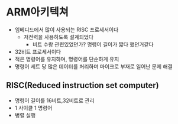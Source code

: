 # ARM아키텍쳐

* 임베디드에서 많이 사용되는 RISC 프로세서이다
	* 저전력을 사용하도록 설계되었다
		* 비트 수랑 관련있었던가? 명령어 길이가 짧다 했던거같다
*  32비트 프로세서이다
*  적은 명령어를 유지하며, 명령어를 단순하게 유지
*  명령어 세트 당 많은 데이터를 처리하며 마이크로 부재로 일어난 문제 해결

## RISC(Reduced instruction set computer)

* 명령어 길이를 16비트,32비트로 관리
* 1 사이클 1 명령어
* 병렬 실행

